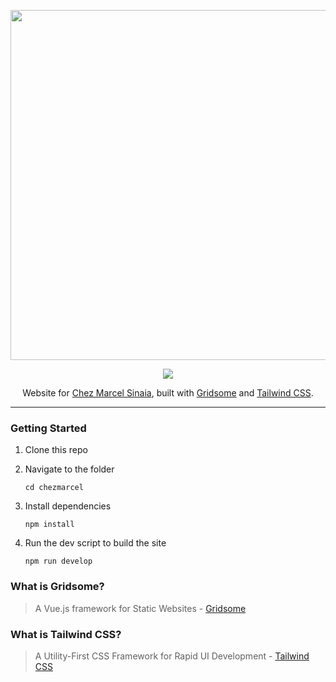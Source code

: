 <p align="center"><a href="https://chezmarcel.ro"><img src="https://res.cloudinary.com/chezmarcelsinaia/image/upload/v1559760386/twitter-card.jpg" width="560"></a></p>
<p align="center"><a href='https://app.netlify.com/sites/chezmarcel/deploys'><img src="https://api.netlify.com/api/v1/badges/9e8a5cf9-94c9-4319-9e5d-2a0b14d63063/deploy-status"></a></p>
<p align="center">Website for <a href="https://chezmarcel.ro">Chez Marcel Sinaia</a>, built with <a href="https://gridsome.org">Gridsome</a> and <a href="https://tailwindcss.com">Tailwind CSS</a>.</p>

---

### Getting Started

1. Clone this repo

2. Navigate to the folder

    ```
    cd chezmarcel
    ```

3. Install dependencies

    ```
    npm install
    ```

4. Run the dev script to build the site

    ```
    npm run develop
    ```

### What is Gridsome?

> A Vue.js framework for Static Websites - [Gridsome](https://gridsome.org)

### What is Tailwind CSS?

> A Utility-First CSS Framework for Rapid UI Development - [Tailwind CSS](https://tailwindcss.com/)
